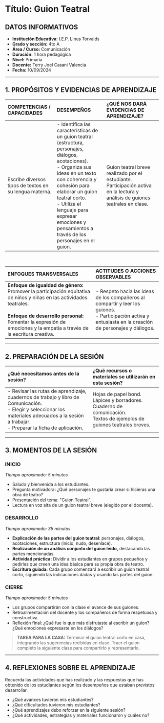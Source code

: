 # Título: Guion Teatral

## DATOS INFORMATIVOS

- **Institución Educativa:** I.E.P. Linus Torvalds
- **Grado y sección:** 4to A
- **Área / Curso:** Comunicación
- **Duración:** 1 hora pedagógica
- **Nivel:** Primaria
- **Docente:** Terry Joel Casani Valencia
- **Fecha:** 10/09/2024

---

## 1. PROPÓSITOS Y EVIDENCIAS DE APRENDIZAJE

| COMPETENCIAS / CAPACIDADES | DESEMPEÑOS | ¿QUÉ NOS DARÁ EVIDENCIAS DE APRENDIZAJE? |
| :--- | :--- | :--- |
| Escribe diversos tipos de textos en su lengua materna. | - Identifica las características de un guion teatral (estructura, personajes, diálogos, acotaciones).<br>- Organiza sus ideas en un texto con coherencia y cohesión para elaborar un guion teatral corto.<br>- Utiliza el lenguaje para expresar emociones y pensamientos a través de los personajes en el guion. | Guion teatral breve realizado por el estudiante. Participación activa en la lectura y análisis de guiones teatrales en clase. |

<br>

| ENFOQUES TRANSVERSALES | ACTITUDES O ACCIONES OBSERVABLES |
| :--- | :--- |
| **Enfoque de igualdad de género:** Promover la participación equitativa de niños y niñas en las actividades teatrales. <br><br> **Enfoque de desarrollo personal:** Fomentar la expresión de emociones y la empatía a través de la escritura creativa. | - Respeto hacia las ideas de los compañeros al compartir y leer los guiones.<br>- Participación activa y entusiasta en la creación de personajes y diálogos. |

---

## 2. PREPARACIÓN DE LA SESIÓN

| ¿Qué necesitamos antes de la sesión? | ¿Qué recursos o materiales se utilizarán en esta sesión? |
| :--- | :--- |
| - Revisar las rutas de aprendizaje, cuadernos de trabajo y libro de Comunicación.<br>- Elegir y seleccionar los materiales adecuados a la sesión a trabajar.<br>- Preparar la ficha de aplicación. | Hojas de papel bond.<br>Lápices y borradores.<br>Cuaderno de comunicación.<br>Textos de ejemplos de guiones teatrales breves. |

---

## 3. MOMENTOS DE LA SESIÓN

### INICIO
*Tiempo aproximado: 5 minutos*

- Saludo y bienvenida a los estudiantes.
- Pregunta motivadora: ¿Qué personajes te gustaría crear si hicieras una obra de teatro?
- Presentación del tema: "Guion Teatral".
- Lectura en voz alta de un guion teatral breve (elegido por el docente).

### DESARROLLO
*Tiempo aproximado: 35 minutos*

- **Explicación de las partes del guion teatral:** personajes, diálogos, acotaciones, estructura (inicio, nudo, desenlace).
- **Realización de un análisis conjunto del guion leído,** destacando las partes mencionadas.
- **Actividad práctica:** Dividir a los estudiantes en grupos pequeños y pedirles que creen una idea básica para su propia obra de teatro.
- **Escritura guiada:** Cada grupo comenzará a escribir un guion teatral corto, siguiendo las indicaciones dadas y usando las partes del guion.

### CIERRE
*Tiempo aproximado: 5 minutos*

- Los grupos compartirán con la clase el avance de sus guiones.
- Retroalimentación del docente y los compañeros de forma respetuosa y constructiva.
- Reflexión final: ¿Qué fue lo que más disfrutaste al escribir un guion? ¿Qué emociones expresaste en los diálogos?

> **TAREA PARA LA CASA:**
> Terminar el guion teatral corto en casa, integrando las sugerencias recibidas en clase. Traer el guion completo la siguiente clase para compartirlo y representarlo.

---

## 4. REFLEXIONES SOBRE EL APRENDIZAJE

Recuerda las actividades que has realizado y las respuestas que has obtenido de los estudiantes según los desempeños que estaban previstos desarrollar.

- ¿Qué avances tuvieron mis estudiantes?
- ¿Qué dificultades tuvieron mis estudiantes?
- ¿Qué aprendizajes debo reforzar en la siguiente sesión?
- ¿Qué actividades, estrategias y materiales funcionaron y cuáles no?

<FIRMAS />